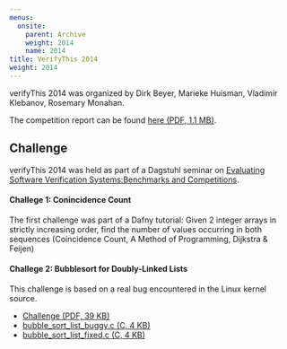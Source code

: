 ```yaml
---
menus: 
  onsite:
    parent: Archive
    weight: 2014
    name: 2014
title: VerifyThis 2014
weight: 2014
---
```


verifyThis 2014 was organized by Dirk Beyer, Marieke Huisman, Vladimir Klebanov, Rosemary Monahan.

<!--more-->

The competition report can be found [here (PDF, 1.1 MB)](BeyerHuismanKlebanovMonahan.pdf).

## Challenge

verifyThis 2014 was held as part of a Dagstuhl seminar on [Evaluating Software Verification Systems:Benchmarks and Competitions](https://www.dagstuhl.de/en/program/calendar/semhp/?semnr=14171 "Dagstuhl"). 

#### Challege 1: Conincidence Count

The first challenge was part of a Dafny tutorial: 
Given 2 integer arrays in strictly increasing order, find the number of
values occurring in both sequences (Coincidence Count, A Method of Programming, Dijkstra & Feijen)

#### Challege 2: Bubblesort for Doubly-Linked Lists

This challenge is based on a real bug encountered in the Linux kernel source.

* [Challenge (PDF, 39 KB)](challenges/Challenges%202014.pdf)
* [bubble_sort_list_buggy.c (C, 4 KB)](challenges/v2.c)
* [bubble_sort_list_fixed.c (C, 4 KB)](challenges/v1.c)
